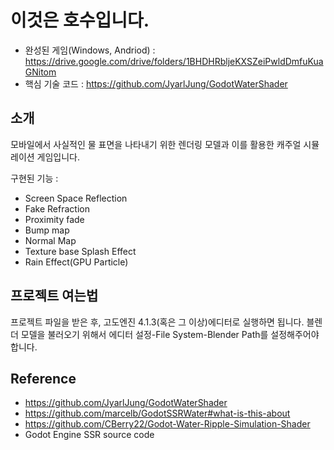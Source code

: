 # 이것은 호수입니다.
- 완성된 게임(Windows, Andriod) : https://drive.google.com/drive/folders/1BHDHRbljeKXSZeiPwldDmfuKuaGNitom
- 핵심 기술 코드 : https://github.com/JyarlJung/GodotWaterShader

## 소개
모바일에서 사실적인 물 표면을 나타내기 위한 렌더링 모델과 이를 활용한 캐주얼 시뮬레이션 게임입니다.

구현된 기능 :
+ Screen Space Reflection
+ Fake Refraction
+ Proximity fade
+ Bump map
+ Normal Map
+ Texture base Splash Effect
+ Rain Effect(GPU Particle)

## 프로젝트 여는법

프로젝트 파일을 받은 후, 고도엔진 4.1.3(혹은 그 이상)에디터로 실행하면 됩니다. 블렌더 모델을 불러오기 위해서 에디터 설정-File System-Blender Path를 설정해주어야 합니다.

## Reference
+ https://github.com/JyarlJung/GodotWaterShader
+ https://github.com/marcelb/GodotSSRWater#what-is-this-about
+ https://github.com/CBerry22/Godot-Water-Ripple-Simulation-Shader
+ Godot Engine SSR source code
